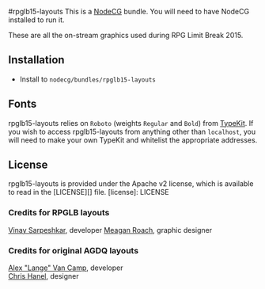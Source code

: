 #rpglb15-layouts
This is a [NodeCG](http://github.com/nodecg/nodecg) bundle. You will need to have NodeCG installed to run it.

These are all the on-stream graphics used during RPG Limit Break 2015.

## Installation
- Install to `nodecg/bundles/rpglb15-layouts`

## Fonts
rpglb15-layouts relies on `Roboto` (weights `Regular` and `Bold`) from [TypeKit](https://typekit.com/).
If you wish to access rpglb15-layouts from anything other than `localhost`, you will need to make your own TypeKit
and whitelist the appropriate addresses.

## License
rpglb15-layouts is provided under the Apache v2 license, which is available to read in the [LICENSE][] file.
[license]: LICENSE

### Credits for RPGLB layouts
[Vinay Sarpeshkar](vsarpeshkar@gmail.com), developer
[Meagan Roach](http://meaganroach.com/), graphic designer

### Credits for original AGDQ layouts
[Alex "Lange" Van Camp](http://alexvan.camp), developer  
[Chris Hanel](http://chrishanel.com/), designer
